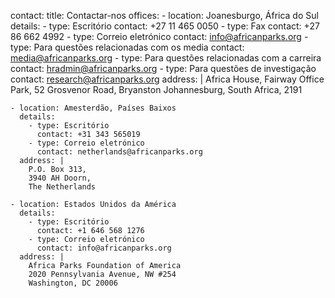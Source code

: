 contact:
  title: Contactar-nos
  offices:
    - location: Joanesburgo, África do Sul
      details:
        - type: Escritório
          contact: +27 11 465 0050
        - type: Fax
          contact: +27 86 662 4992
        - type: Correio eletrónico
          contact: info@africanparks.org
        - type: Para questões relacionadas com os media
          contact: media@africanparks.org
        - type: Para questões relacionadas com a carreira
          contact: hradmin@africanparks.org
        - type: Para questões de investigação
          contact: research@africanparks.org
      address: |
        Africa House, Fairway Office Park,
        52 Grosvenor Road, Bryanston
        Johannesburg, South Africa, 2191

    - location: Amesterdão, Países Baixos
      details:
        - type: Escritório
          contact: +31 343 565019
        - type: Correio eletrónico
          contact: netherlands@africanparks.org
      address: |
        P.O. Box 313,
        3940 AH Doorn,
        The Netherlands

    - location: Estados Unidos da América
      details:
        - type: Escritório
          contact: +1 646 568 1276
        - type: Correio eletrónico
          contact: info@africanparks.org
      address: |
        Africa Parks Foundation of America
        2020 Pennsylvania Avenue, NW #254
        Washington, DC 20006

